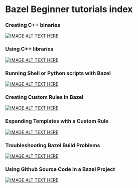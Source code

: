 # Bazel Beginner tutorials index

### Creating C++ binaries

[![IMAGE ALT TEXT HERE](https://img.youtube.com/vi/G-1CL_G5ln0/0.jpg)](https://www.youtube.com/watch?v=G-1CL_G5ln0)

### Using C++ libraries

[![IMAGE ALT TEXT HERE](https://img.youtube.com/vi/hW6IDbsTKNk/0.jpg)](https://www.youtube.com/watch?v=hW6IDbsTKNk)

### Running Shell or Python scripts with Bazel

[![IMAGE ALT TEXT HERE](https://img.youtube.com/vi/Ajaf_JrtNjs/0.jpg)](https://www.youtube.com/watch?v=Ajaf_JrtNjs)

### Creating Custom Rules in Bazel

[![IMAGE ALT TEXT HERE](https://img.youtube.com/vi/a7VHKN-yx3g/0.jpg)](https://www.youtube.com/watch?v=a7VHKN-yx3g)

### Expanding Templates with a Custom Rule

[![IMAGE ALT TEXT HERE](https://img.youtube.com/vi/Ajaf_JrtNjs/0.jpg)](https://www.youtube.com/watch?v=cBijtuLpLRI)

### Troubleshooting Bazel Build Problems

[![IMAGE ALT TEXT HERE](https://img.youtube.com/vi/Ajaf_JrtNjs/0.jpg)](https://www.youtube.com/watch?v=OYOQC2kL6Qs)

### Using Github Source Code in a Bazel Project

[![IMAGE ALT TEXT HERE](https://img.youtube.com/vi/Ajaf_JrtNjs/0.jpg)](https://www.youtube.com/watch?v=iWr6Y5oHP18)